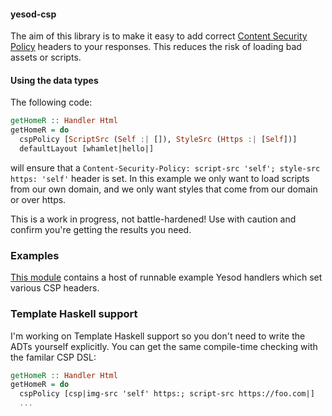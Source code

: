 #### yesod-csp

The aim of this library is to make it easy to add correct [Content Security Policy](http://content-security-policy.com/) headers to your responses. This reduces the risk of loading bad assets or scripts.

#### Using the data types

The following code:

```haskell
getHomeR :: Handler Html
getHomeR = do
  cspPolicy [ScriptSrc (Self :| []), StyleSrc (Https :| [Self])]
  defaultLayout [whamlet|hello|]
```

will ensure that a `Content-Security-Policy: script-src 'self'; style-src https: 'self'` header is set. In this example we only want to load scripts from our own domain, and we only want styles that come from our domain or over https.

This is a work in progress, not battle-hardened! Use with caution and confirm you're getting the results you need.

### Examples

[This module](https://github.com/bobjflong/yesod-csp/blob/master/src/Yesod/Csp/Example.hs) contains a host of runnable example Yesod handlers which set various CSP headers.

### Template Haskell support

I'm working on Template Haskell support so you don't need to write the ADTs yourself explicitly. You can get the same compile-time checking with the familar CSP DSL:

```haskell
getHomeR :: Handler Html
getHomeR = do
  cspPolicy [csp|img-src 'self' https:; script-src https://foo.com|]
  ...
```
